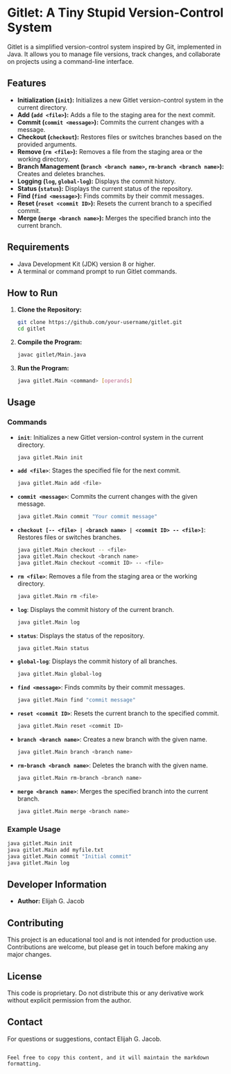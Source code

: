 # Gitlet: A Tiny Stupid Version-Control System

Gitlet is a simplified version-control system inspired by Git, implemented in Java. It allows you to manage file versions, track changes, and collaborate on projects using a command-line interface.

## Features

- **Initialization (`init`):** Initializes a new Gitlet version-control system in the current directory.
- **Add (`add <file>`):** Adds a file to the staging area for the next commit.
- **Commit (`commit <message>`):** Commits the current changes with a message.
- **Checkout (`checkout`):** Restores files or switches branches based on the provided arguments.
- **Remove (`rm <file>`):** Removes a file from the staging area or the working directory.
- **Branch Management (`branch <branch name>`, `rm-branch <branch name>`):** Creates and deletes branches.
- **Logging (`log`, `global-log`):** Displays the commit history.
- **Status (`status`):** Displays the current status of the repository.
- **Find (`find <message>`):** Finds commits by their commit messages.
- **Reset (`reset <commit ID>`):** Resets the current branch to a specified commit.
- **Merge (`merge <branch name>`):** Merges the specified branch into the current branch.

## Requirements

- Java Development Kit (JDK) version 8 or higher.
- A terminal or command prompt to run Gitlet commands.

## How to Run

1. **Clone the Repository:**
   ```sh
   git clone https://github.com/your-username/gitlet.git
   cd gitlet
   ```

2. **Compile the Program:**
   ```sh
   javac gitlet/Main.java
   ```

3. **Run the Program:**
   ```sh
   java gitlet.Main <command> [operands]
   ```

## Usage

### Commands

- **`init`**: Initializes a new Gitlet version-control system in the current directory.
    ```sh
    java gitlet.Main init
    ```

- **`add <file>`**: Stages the specified file for the next commit.
    ```sh
    java gitlet.Main add <file>
    ```

- **`commit <message>`**: Commits the current changes with the given message.
    ```sh
    java gitlet.Main commit "Your commit message"
    ```

- **`checkout [-- <file> | <branch name> | <commit ID> -- <file>]`**: Restores files or switches branches.
    ```sh
    java gitlet.Main checkout -- <file>
    java gitlet.Main checkout <branch name>
    java gitlet.Main checkout <commit ID> -- <file>
    ```

- **`rm <file>`**: Removes a file from the staging area or the working directory.
    ```sh
    java gitlet.Main rm <file>
    ```

- **`log`**: Displays the commit history of the current branch.
    ```sh
    java gitlet.Main log
    ```

- **`status`**: Displays the status of the repository.
    ```sh
    java gitlet.Main status
    ```

- **`global-log`**: Displays the commit history of all branches.
    ```sh
    java gitlet.Main global-log
    ```

- **`find <message>`**: Finds commits by their commit messages.
    ```sh
    java gitlet.Main find "commit message"
    ```

- **`reset <commit ID>`**: Resets the current branch to the specified commit.
    ```sh
    java gitlet.Main reset <commit ID>
    ```

- **`branch <branch name>`**: Creates a new branch with the given name.
    ```sh
    java gitlet.Main branch <branch name>
    ```

- **`rm-branch <branch name>`**: Deletes the branch with the given name.
    ```sh
    java gitlet.Main rm-branch <branch name>
    ```

- **`merge <branch name>`**: Merges the specified branch into the current branch.
    ```sh
    java gitlet.Main merge <branch name>
    ```

### Example Usage

```sh
java gitlet.Main init
java gitlet.Main add myfile.txt
java gitlet.Main commit "Initial commit"
java gitlet.Main log
```

## Developer Information

- **Author:** Elijah G. Jacob

## Contributing

This project is an educational tool and is not intended for production use. Contributions are welcome, but please get in touch before making any major changes.

## License

This code is proprietary. Do not distribute this or any derivative work without explicit permission from the author.

## Contact

For questions or suggestions, contact Elijah G. Jacob.
```

Feel free to copy this content, and it will maintain the markdown formatting.
